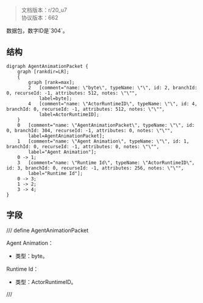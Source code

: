 # <!-- md:samp AgentAnimationPacket -->

> 文档版本：r/20_u7<br/>协议版本：662

<!-- md:samp AgentAnimationPacket -->数据包，数字ID是`304`。

## 结构

```viz
digraph AgentAnimationPacket {
	graph [rankdir=LR];
	{
		graph [rank=max];
		2	[comment="name: \"byte\", typeName: \"\", id: 2, branchId: 0, recurseId: -1, attributes: 512, notes: \"\"",
			label=byte];
		4	[comment="name: \"ActorRuntimeID\", typeName: \"\", id: 4, branchId: 0, recurseId: -1, attributes: 512, notes: \"\"",
			label=ActorRuntimeID];
	}
	0	[comment="name: \"AgentAnimationPacket\", typeName: \"\", id: 0, branchId: 304, recurseId: -1, attributes: 0, notes: \"\"",
		label=AgentAnimationPacket];
	1	[comment="name: \"Agent Animation\", typeName: \"\", id: 1, branchId: 0, recurseId: -1, attributes: 0, notes: \"\"",
		label="Agent Animation"];
	0 -> 1;
	3	[comment="name: \"Runtime Id\", typeName: \"ActorRuntimeID\", id: 3, branchId: 0, recurseId: -1, attributes: 256, notes: \"\"",
		label="Runtime Id"];
	0 -> 3;
	1 -> 2;
	3 -> 4;
}

```

## 字段

/// define
AgentAnimationPacket

Agent Animation：<!-- md:samp byte -->

- 类型：byte。

Runtime Id：[<!-- md:samp ActorRuntimeID -->](../types/actorruntimeid.md)

- 类型：ActorRuntimeID。


///
